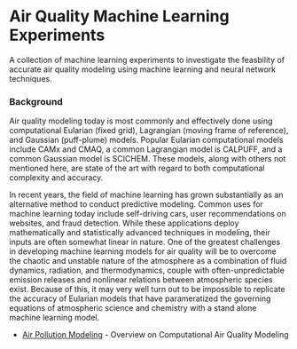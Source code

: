 # Air Quality Machine Learning Experiments

A collection of machine learning experiments to investigate the feasbility of accurate air quality modeling using machine learning and neural network techniques.

### Background

Air quality modeling today is most commonly and effectively done using computational Eularian (fixed grid), Lagrangian (moving frame of reference), and Gaussian (puff-plume) models. Popular Eularian computational models include CAMx and CMAQ, a common Lagrangian model is CALPUFF, and a common Gaussian model is SCICHEM. These models, along with others not mentioned here, are state of the art with regard to both computational complexity and accuracy. 

In recent years, the field of machine learning has grown substantially as an alternative method to conduct predictive modeling. Common uses for machine learning today include self-driving cars, user recommendations on websites, and fraud detection. While these applications deploy mathematically and statistically advanced techniques in modeling, their inputs are often somewhat linear in nature. One of the greatest challenges in developing machine learning models for air quality will be to overcome the chaotic and unstable nature of the atmosphere as a combination of fluid dynamics, radiation, and thermodynamics, couple with often-unpredictable emission releases and nonlinear relations between atmospheric species exist. Because of this, it may very well turn out to be impossible to replicate the accuracy of Eularian models that have parameratized the governing equations of atmospheric science and chemistry with a stand alone machine learning model.


* [Air Pollution Modeling] - Overview  on Computational Air Quality Modeling

[Air Pollution Modeling]: <http://home.iitk.ac.in/~anubha/Modeling.pdf>
